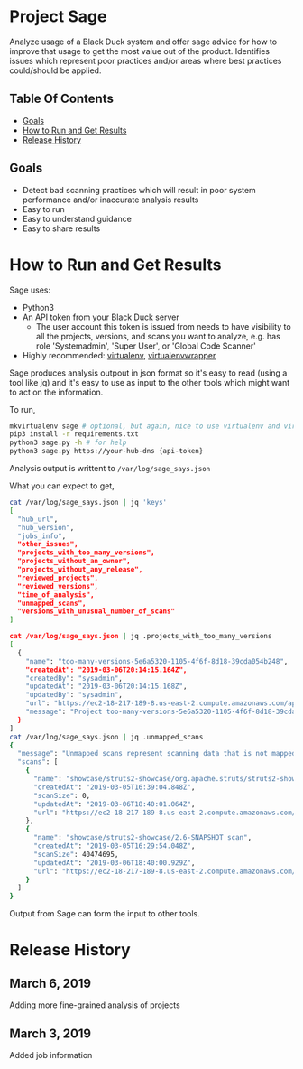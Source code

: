 # Project Sage

Analyze usage of a Black Duck system and offer sage advice for how to improve that usage to get the most value out of the product. Identifies issues which represent poor practices and/or areas where best practices could/should be applied.

## Table Of Contents

- [Goals](#goals)
- [How to Run and Get Results](#run)
- [Release History](#release-history)

## Goals <a name="goals"/>

* Detect bad scanning practices which will result in poor system performance and/or inaccurate analysis results
* Easy to run
* Easy to understand guidance
* Easy to share results

# How to Run and Get Results <a name="run" />

Sage uses:

- Python3
- An API token from your Black Duck server
  - The user account this token is issued from needs to have visibility to all the projects, versions, and scans you want to analyze, e.g. has role 'Systemadmin', 'Super User', or 'Global Code Scanner'
- Highly recommended: [virtualenv](https://virtualenv.pypa.io/en/latest/), [virtualenvwrapper](https://virtualenvwrapper.readthedocs.io/en/latest/)

Sage produces analysis outpout in json format so it's easy to read (using a tool like jq) and it's easy to use as input to the other tools which might want to act on the information.

To run,

```bash
mkvirtualenv sage # optional, but again, nice to use virtualenv and virtualenvwrapper
pip3 install -r requirements.txt
python3 sage.py -h # for help
python3 sage.py https://your-hub-dns {api-token}
```

Analysis output is writtent to `/var/log/sage_says.json`

What you can expect to get,

```bash
cat /var/log/sage_says.json | jq 'keys'
[
  "hub_url",
  "hub_version",
  "jobs_info",
  "other_issues",
  "projects_with_too_many_versions",
  "projects_without_an_owner",
  "projects_without_any_release",
  "reviewed_projects",
  "reviewed_versions",
  "time_of_analysis",
  "unmapped_scans",
  "versions_with_unusual_number_of_scans"
]

cat /var/log/sage_says.json | jq .projects_with_too_many_versions
[
  {
    "name": "too-many-versions-5e6a5320-1105-4f6f-8d18-39cda054b248",
    "createdAt": "2019-03-06T20:14:15.164Z",
    "createdBy": "sysadmin",
    "updatedAt": "2019-03-06T20:14:15.168Z",
    "updatedBy": "sysadmin",
    "url": "https://ec2-18-217-189-8.us-east-2.compute.amazonaws.com/api/projects/c6102d0c-9301-4c87-96ec-493fcf1c86f5",
    "message": "Project too-many-versions-5e6a5320-1105-4f6f-8d18-39cda054b248 has 21 versions which is greater than the recommend maximum of 20. There are 0 versions that have been released. There are 0 versions that have been archived.You should review these versions and remove extraneous ones, and their scans, to reclaim space and reduce clutter. Typically there should be one version per development branch, and one version per release. When new vulnerabilities are published you want to be able to quickly identify which projects are affected and take action. Keeping a large number of un-released versions in the system will make that difficult. And accruing a large number of versions per project can lead to serious performance degradation. Look at https://github.com/blackducksoftware/hub-rest-api-python/tree/master/examples for python examples for finding/deleting/removing versions and their scans"
  }
]
cat /var/log/sage_says.json | jq .unmapped_scans
{
  "message": "Unmapped scans represent scanning data that is not mapped to any project-version, and hence, they are potentially consuming space that should be reclaimed.",
  "scans": [
    {
      "name": "showcase/struts2-showcase/org.apache.struts/struts2-showcase/2.6-SNAPSHOT maven/bom",
      "createdAt": "2019-03-05T16:39:04.848Z",
      "scanSize": 0,
      "updatedAt": "2019-03-06T18:40:01.064Z",
      "url": "https://ec2-18-217-189-8.us-east-2.compute.amazonaws.com/api/codelocations/587cfd0d-2067-3d37-a1af-3526784ecc99"
    },
    {
      "name": "showcase/struts2-showcase/2.6-SNAPSHOT scan",
      "createdAt": "2019-03-05T16:29:54.048Z",
      "scanSize": 40474695,
      "updatedAt": "2019-03-06T18:40:00.929Z",
      "url": "https://ec2-18-217-189-8.us-east-2.compute.amazonaws.com/api/codelocations/51361d69-e10e-32de-b527-dc42376a6ef3"
    }
  ]
}
```

Output from Sage can form the input to other tools.

# Release History <a name=release-history />

## March 6, 2019

Adding more fine-grained analysis of projects

## March 3, 2019

Added job information






